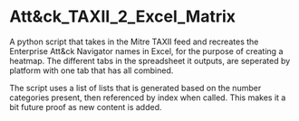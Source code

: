 # Att&ck_TAXII_2_Excel_Matrix
A python script that takes in the Mitre TAXII feed and recreates the Enterprise Att&ck Navigator names in Excel, for the purpose of creating a heatmap.  The different tabs in the spreadsheet it outputs, are seperated by platform with one tab that has all combined.  

The script uses a list of lists that is generated based on the number categories present, then referenced by index when called.  This makes it a bit future proof as new content is added. 

